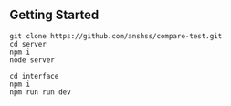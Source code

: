 ## Getting Started

```
git clone https://github.com/anshss/compare-test.git
cd server
npm i
node server
```

```
cd interface
npm i
npm run run dev
```
